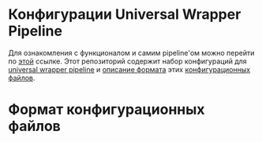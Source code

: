 Конфигурации Universal Wrapper Pipeline
=======================================

Для ознакомления с функционалом и самим pipeline'ом можно перейти по
[этой](https://github.com/alexanderbazhenoff/jenkins-universal-wrapper-pipeline) ссылке. Этот репозиторий содержит набор
конфигураций для [universal wrapper pipeline](https://github.com/alexanderbazhenoff/jenkins-universal-wrapper-pipeline) 
и [описание формата](#формат-конфигурационных-файлов) этих [конфигурационных файлов](settings).

# Формат конфигурационных файлов
